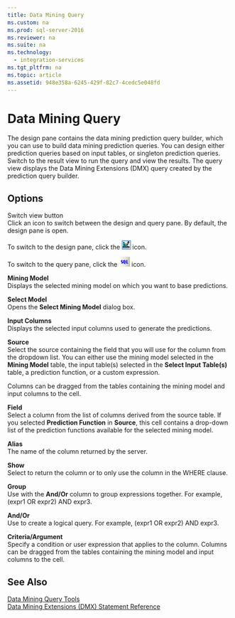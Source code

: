 ```yaml
---
title: Data Mining Query
ms.custom: na
ms.prod: sql-server-2016
ms.reviewer: na
ms.suite: na
ms.technology: 
  - integration-services
ms.tgt_pltfrm: na
ms.topic: article
ms.assetid: 948e358a-6245-429f-82c7-4cedc5e048fd
---
```

# Data Mining Query
  The design pane contains the data mining prediction query builder, which you can use to build data mining prediction queries. You can design either prediction queries based on input tables, or singleton prediction queries. Switch to the result view to run the query and view the results. The query view displays the Data Mining Extensions \(DMX\) query created by the prediction query builder.  
  
## Options  
 Switch view button  
 Click an icon to switch between the design and query pane. By default, the design pane is open.  
  
 To switch to the design pane, click the ![Design icon](../../Images\Image\ImageNotContaina/SSIS_DesignIcon.gif "SSIS_DesignIcon") icon.  
  
 To switch to the query pane, click the ![SQL icon](../../Images\Image\ImageNotContaina/SSIS_QueryIcon.gif "SSIS_QueryIcon") icon.  
  
 **Mining Model**  
 Displays the selected mining model on which you want to base predictions.  
  
 **Select Model**  
 Opens the **Select Mining Model** dialog box.  
  
 **Input Columns**  
 Displays the selected input columns used to generate the predictions.  
  
 **Source**  
 Select the source containing the field that you will use for the column from the dropdown list. You can either use the mining model selected in the **Mining Model** table, the input table\(s\) selected in the **Select Input Table\(s\)** table, a prediction function, or a custom expression.  
  
 Columns can be dragged from the tables containing the mining model and input columns to the cell.  
  
 **Field**  
 Select a column from the list of columns derived from the source table. If you selected **Prediction Function** in **Source**, this cell contains a drop\-down list of the prediction functions available for the selected mining model.  
  
 **Alias**  
 The name of the column returned by the server.  
  
 **Show**  
 Select to return the column or to only use the column in the WHERE clause.  
  
 **Group**  
 Use with the **And\/Or** column to group expressions together. For example, \(expr1 OR expr2\) AND expr3.  
  
 **And\/Or**  
 Use to create a logical query. For example, \(expr1 OR expr2\) AND expr3.  
  
 **Criteria\/Argument**  
 Specify a condition or user expression that applies to the column. Columns can be dragged from the tables containing the mining model and input columns to the cell.  
  
## See Also  
 [Data Mining Query Tools](../../Topics\TopicNameNotContainA/Data-Mining-Query-Tools.md)   
 [Data Mining Extensions &#40;DMX&#41; Statement Reference](../Topic/Data%20Mining%20Extensions%20\(DMX\)%20Statement%20Reference.md)  
  
  